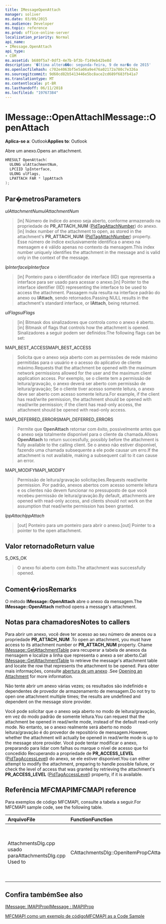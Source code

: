 ```yaml
---
title: IMessageOpenAttach
manager: soliver
ms.date: 03/09/2015
ms.audience: Developer
ms.topic: reference
ms.prod: office-online-server
localization_priority: Normal
api_name:
- IMessage.OpenAttach
api_type:
- COM
ms.assetid: b680f5a7-0df3-4e7b-bf3b-f149eb42be8d
description: '�ltima altera��o: segunda-feira, 9 de mar�o de 2015'
ms.openlocfilehash: c702e4063bf5e5a06a9e476a02172a780c7e326a
ms.sourcegitcommit: 9d60cd82b5413446e5bc8ace2cd689f683fb41a7
ms.translationtype: MT
ms.contentlocale: pt-BR
ms.lasthandoff: 06/11/2018
ms.locfileid: "19767384"
---
```

# <a name="imessageopenattach"></a><span data-ttu-id="aa3ab-103">IMessage::OpenAttach</span><span class="sxs-lookup"><span data-stu-id="aa3ab-103">IMessage::OpenAttach</span></span>

  
  
<span data-ttu-id="aa3ab-104">**Aplica-se a**: Outlook</span><span class="sxs-lookup"><span data-stu-id="aa3ab-104">**Applies to**: Outlook</span></span> 
  
<span data-ttu-id="aa3ab-105">Abre um anexo.</span><span class="sxs-lookup"><span data-stu-id="aa3ab-105">Opens an attachment.</span></span> 
  
```cpp
HRESULT OpenAttach(
  ULONG ulAttachmentNum,
  LPCIID lpInterface,
  ULONG ulFlags,
  LPATTACH FAR * lppAttach
);
```

## <a name="parameters"></a><span data-ttu-id="aa3ab-106">Par�metros</span><span class="sxs-lookup"><span data-stu-id="aa3ab-106">Parameters</span></span>

 <span data-ttu-id="aa3ab-107">_ulAttachmentNum_</span><span class="sxs-lookup"><span data-stu-id="aa3ab-107">_ulAttachmentNum_</span></span>
  
> <span data-ttu-id="aa3ab-108">[in] Número de índice do anexo seja aberto, conforme armazenado na propriedade de **PR_ATTACH_NUM** ([PidTagAttachNumber](pidtagattachnumber-canonical-property.md)) do anexo.</span><span class="sxs-lookup"><span data-stu-id="aa3ab-108">[in] Index number of the attachment to open, as stored in the attachment's **PR_ATTACH_NUM** ([PidTagAttachNumber](pidtagattachnumber-canonical-property.md)) property.</span></span> <span data-ttu-id="aa3ab-109">Esse número de índice exclusivamente identifica o anexo na mensagem e é válido apenas no contexto da mensagem.</span><span class="sxs-lookup"><span data-stu-id="aa3ab-109">This index number uniquely identifies the attachment in the message and is valid only in the context of the message.</span></span>
    
 <span data-ttu-id="aa3ab-110">_lpInterface_</span><span class="sxs-lookup"><span data-stu-id="aa3ab-110">_lpInterface_</span></span>
  
> <span data-ttu-id="aa3ab-111">[in] Ponteiro para o identificador de interface (IID) que representa a interface para ser usado para acessar o anexo.</span><span class="sxs-lookup"><span data-stu-id="aa3ab-111">[in] Pointer to the interface identifier (IID) representing the interface to be used to access the attachment.</span></span> <span data-ttu-id="aa3ab-112">Passagem nula resulta na interface padrão do anexo ou **IAttach**, sendo retornados.</span><span class="sxs-lookup"><span data-stu-id="aa3ab-112">Passing NULL results in the attachment's standard interface, or **IAttach**, being returned.</span></span> 
    
 <span data-ttu-id="aa3ab-113">_ulFlags_</span><span class="sxs-lookup"><span data-stu-id="aa3ab-113">_ulFlags_</span></span>
  
> <span data-ttu-id="aa3ab-114">[in] Bitmask dos sinalizadores que controla como o anexo é aberto.</span><span class="sxs-lookup"><span data-stu-id="aa3ab-114">[in] Bitmask of flags that controls how the attachment is opened.</span></span> <span data-ttu-id="aa3ab-115">Sinalizadores a seguir podem ser definidos:</span><span class="sxs-lookup"><span data-stu-id="aa3ab-115">The following flags can be set:</span></span> 
    
<span data-ttu-id="aa3ab-116">MAPI_BEST_ACCESS</span><span class="sxs-lookup"><span data-stu-id="aa3ab-116">MAPI_BEST_ACCESS</span></span> 
  
> <span data-ttu-id="aa3ab-117">Solicita que o anexo seja aberto com as permissões de rede máximo permitidas para o usuário e o acesso do aplicativo de cliente máximo.</span><span class="sxs-lookup"><span data-stu-id="aa3ab-117">Requests that the attachment be opened with the maximum network permissions allowed for the user and the maximum client application access.</span></span> <span data-ttu-id="aa3ab-118">Por exemplo, se o cliente tem a permissão de leitura/gravação, o anexo deverá ser aberto com permissão de leitura/gravação; Se o cliente tiver acesso somente leitura, o anexo deve ser aberto com acesso somente leitura.</span><span class="sxs-lookup"><span data-stu-id="aa3ab-118">For example, if the client has read/write permission, the attachment should be opened with read/write permission; if the client has read-only access, the attachment should be opened with read-only access.</span></span> 
    
<span data-ttu-id="aa3ab-119">MAPI_DEFERRED_ERRORS</span><span class="sxs-lookup"><span data-stu-id="aa3ab-119">MAPI_DEFERRED_ERRORS</span></span> 
  
> <span data-ttu-id="aa3ab-120">Permite que **OpenAttach** retornar com êxito, possivelmente antes que o anexo seja totalmente disponível para o cliente da chamada.</span><span class="sxs-lookup"><span data-stu-id="aa3ab-120">Allows **OpenAttach** to return successfully, possibly before the attachment is fully available to the calling client.</span></span> <span data-ttu-id="aa3ab-121">Se o anexo não estiver disponível, fazendo uma chamada subsequente a ele pode causar um erro.</span><span class="sxs-lookup"><span data-stu-id="aa3ab-121">If the attachment is not available, making a subsequent call to it can cause an error.</span></span> 
    
<span data-ttu-id="aa3ab-122">MAPI_MODIFY</span><span class="sxs-lookup"><span data-stu-id="aa3ab-122">MAPI_MODIFY</span></span> 
  
> <span data-ttu-id="aa3ab-123">Permissão de leitura/gravação solicitações.</span><span class="sxs-lookup"><span data-stu-id="aa3ab-123">Requests read/write permission.</span></span> <span data-ttu-id="aa3ab-124">Por padrão, anexos abertos com acesso somente leitura e os clientes não devem funcionar no pressuposto de que você recebeu permissão de leitura/gravação.</span><span class="sxs-lookup"><span data-stu-id="aa3ab-124">By default, attachments are opened with read-only access, and clients should not work on the assumption that read/write permission has been granted.</span></span> 
    
 <span data-ttu-id="aa3ab-125">_lppAttach_</span><span class="sxs-lookup"><span data-stu-id="aa3ab-125">_lppAttach_</span></span>
  
> <span data-ttu-id="aa3ab-126">[out] Ponteiro para um ponteiro para abrir o anexo.</span><span class="sxs-lookup"><span data-stu-id="aa3ab-126">[out] Pointer to a pointer to the open attachment.</span></span>
    
## <a name="return-value"></a><span data-ttu-id="aa3ab-127">Valor retornado</span><span class="sxs-lookup"><span data-stu-id="aa3ab-127">Return value</span></span>

<span data-ttu-id="aa3ab-128">S_OK</span><span class="sxs-lookup"><span data-stu-id="aa3ab-128">S_OK</span></span> 
  
> <span data-ttu-id="aa3ab-129">O anexo foi aberto com êxito.</span><span class="sxs-lookup"><span data-stu-id="aa3ab-129">The attachment was successfully opened.</span></span>
    
## <a name="remarks"></a><span data-ttu-id="aa3ab-130">Coment�rios</span><span class="sxs-lookup"><span data-stu-id="aa3ab-130">Remarks</span></span>

<span data-ttu-id="aa3ab-131">O método **IMessage::OpenAttach** abre o anexo da mensagem.</span><span class="sxs-lookup"><span data-stu-id="aa3ab-131">The **IMessage::OpenAttach** method opens a message's attachment.</span></span> 
  
## <a name="notes-to-callers"></a><span data-ttu-id="aa3ab-132">Notas para chamadores</span><span class="sxs-lookup"><span data-stu-id="aa3ab-132">Notes to callers</span></span>

<span data-ttu-id="aa3ab-133">Para abrir um anexo, você deve ter acesso ao seu número de anexos ou a propriedade **PR_ATTACH_NUM** .</span><span class="sxs-lookup"><span data-stu-id="aa3ab-133">To open an attachment, you must have access to its attachment number or **PR_ATTACH_NUM** property.</span></span> <span data-ttu-id="aa3ab-134">Chame [IMessage::GetAttachmentTable](imessage-getattachmenttable.md) para recuperar a tabela de anexos da mensagem e localize a linha que representa o anexo a ser aberto.</span><span class="sxs-lookup"><span data-stu-id="aa3ab-134">Call [IMessage::GetAttachmentTable](imessage-getattachmenttable.md) to retrieve the message's attachment table and locate the row that represents the attachment to be opened.</span></span> <span data-ttu-id="aa3ab-135">Para obter mais informações, consulte [abertura de um anexo](opening-an-attachment.md) .</span><span class="sxs-lookup"><span data-stu-id="aa3ab-135">See [Opening an Attachment](opening-an-attachment.md) for more information.</span></span> 
  
<span data-ttu-id="aa3ab-136">Não tente abrir um anexo várias vezes; os resultados são indefinido e dependentes de provedor de armazenamento de mensagem.</span><span class="sxs-lookup"><span data-stu-id="aa3ab-136">Do not try to open one attachment multiple times; the results are undefined and dependent on the message store provider.</span></span>
  
<span data-ttu-id="aa3ab-137">Você pode solicitar que o anexo seja aberto no modo de leitura/gravação, em vez do modo padrão de somente leitura.</span><span class="sxs-lookup"><span data-stu-id="aa3ab-137">You can request that the attachment be opened in read/write mode, instead of the default read-only mode.</span></span> <span data-ttu-id="aa3ab-138">No entanto, se o anexo realmente será aberto no modo leitura/gravação é do provedor de repositório de mensagem.</span><span class="sxs-lookup"><span data-stu-id="aa3ab-138">However, whether the attachment will actually be opened in read/write mode is up to the message store provider.</span></span> <span data-ttu-id="aa3ab-139">Você pode tentar modificar o anexo, preparando para lidar com falhas ou marque o nível de acesso que foi concedido Recuperando a propriedade de **PR_ACCESS_LEVEL** ([PidTagAccessLevel](pidtagaccesslevel-canonical-property.md)) do anexo, se ele estiver disponível.</span><span class="sxs-lookup"><span data-stu-id="aa3ab-139">You can either attempt to modify the attachment, preparing to handle possible failure, or check the level of access that was granted by retrieving the attachment's **PR_ACCESS_LEVEL** ([PidTagAccessLevel](pidtagaccesslevel-canonical-property.md)) property, if it is available.</span></span> 
  
## <a name="mfcmapi-reference"></a><span data-ttu-id="aa3ab-140">Referência MFCMAPI</span><span class="sxs-lookup"><span data-stu-id="aa3ab-140">MFCMAPI reference</span></span>

<span data-ttu-id="aa3ab-141">Para exemplos de código MFCMAPI, consulte a tabela a seguir.</span><span class="sxs-lookup"><span data-stu-id="aa3ab-141">For MFCMAPI sample code, see the following table.</span></span>
  
|<span data-ttu-id="aa3ab-142">**Arquivo**</span><span class="sxs-lookup"><span data-stu-id="aa3ab-142">**File**</span></span>|<span data-ttu-id="aa3ab-143">**Function**</span><span class="sxs-lookup"><span data-stu-id="aa3ab-143">**Function**</span></span>|<span data-ttu-id="aa3ab-144">**Comment**</span><span class="sxs-lookup"><span data-stu-id="aa3ab-144">**Comment**</span></span>|
|:-----|:-----|:-----|
|<span data-ttu-id="aa3ab-145">AttachmentsDlg.cpp usado para</span><span class="sxs-lookup"><span data-stu-id="aa3ab-145">AttachmentsDlg.cpp Used to</span></span>  <br/> |<span data-ttu-id="aa3ab-146">CAttachmentsDlg::OpenItemProp</span><span class="sxs-lookup"><span data-stu-id="aa3ab-146">CAttachmentsDlg::OpenItemProp</span></span>  <br/> |<span data-ttu-id="aa3ab-147">MFCMAPI usa o método **IMessage::OpenAttach** para abrir a objetos de anexo</span><span class="sxs-lookup"><span data-stu-id="aa3ab-147">MFCMAPI uses the **IMessage::OpenAttach** method to open attachment objects,</span></span>  <br/> |
   
## <a name="see-also"></a><span data-ttu-id="aa3ab-148">Confira também</span><span class="sxs-lookup"><span data-stu-id="aa3ab-148">See also</span></span>



[<span data-ttu-id="aa3ab-149">IMessage: IMAPIProp</span><span class="sxs-lookup"><span data-stu-id="aa3ab-149">IMessage : IMAPIProp</span></span>](imessageimapiprop.md)


[<span data-ttu-id="aa3ab-150">MFCMAPI como um exemplo de código</span><span class="sxs-lookup"><span data-stu-id="aa3ab-150">MFCMAPI as a Code Sample</span></span>](mfcmapi-as-a-code-sample.md)

